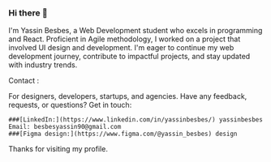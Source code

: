 ### Hi there 👋

I'm Yassin Besbes, a Web Development student who excels in programming and React. Proficient in Agile methodology, I worked on a project that involved UI design and development. I'm eager to continue my web development journey, contribute to impactful projects, and stay updated with industry trends.

Contact :

For designers, developers, startups, and agencies.
Have any feedback, requests, or questions? Get in touch: 

    ###[LinkedIn:](https://www.linkedin.com/in/yassinbesbes/) yassinbesbes
    Email: besbesyassin90@gmail.com
    ###[Figma design:](https://www.figma.com/@yassin_besbes) design


Thanks for visiting my profile.
